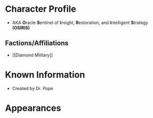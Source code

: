 # Character Profile
- AKA **O**racle **S**entinel of **I**nsight, **R**estoration, and **I**ntelligent **S**trategy **(OSIRIS)**

## Factions/Affiliations
- [[Diamond Military]]

# Known Information
- Created by Dr. Pope

# Appearances
